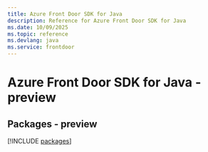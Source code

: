 ```yaml
---
title: Azure Front Door SDK for Java
description: Reference for Azure Front Door SDK for Java
ms.date: 10/09/2025
ms.topic: reference
ms.devlang: java
ms.service: frontdoor
---
```

# Azure Front Door SDK for Java - preview
## Packages - preview
[!INCLUDE [packages](front-door-index.md)]